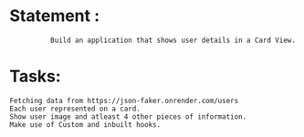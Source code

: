 # Statement : 
              Build an application that shows user details in a Card View.

# Tasks: 
	Fetching data from https://json-faker.onrender.com/users 
	Each user represented on a card.
	Show user image and atleast 4 other pieces of information.
	Make use of Custom and inbuilt hooks.
